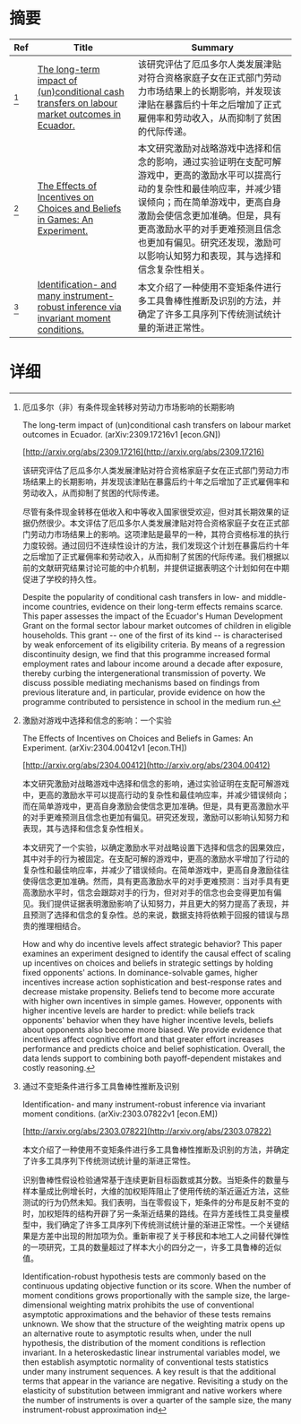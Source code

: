 # 摘要

| Ref | Title | Summary |
| --- | --- | --- |
| [^1] | [The long-term impact of (un)conditional cash transfers on labour market outcomes in Ecuador.](http://arxiv.org/abs/2309.17216) | 该研究评估了厄瓜多尔人类发展津贴对符合资格家庭子女在正式部门劳动力市场结果上的长期影响，并发现该津贴在暴露后约十年之后增加了正式雇佣率和劳动收入，从而抑制了贫困的代际传递。 |
| [^2] | [The Effects of Incentives on Choices and Beliefs in Games: An Experiment.](http://arxiv.org/abs/2304.00412) | 本文研究激励对战略游戏中选择和信念的影响，通过实验证明在支配可解游戏中，更高的激励水平可以提高行动的复杂性和最佳响应率，并减少错误倾向；而在简单游戏中，更高自身激励会使信念更加准确。但是，具有更高激励水平的对手更难预测且信念也更加有偏见。研究还发现，激励可以影响认知努力和表现，其与选择和信念复杂性相关。 |
| [^3] | [Identification- and many instrument-robust inference via invariant moment conditions.](http://arxiv.org/abs/2303.07822) | 本文介绍了一种使用不变矩条件进行多工具鲁棒性推断及识别的方法，并确定了许多工具序列下传统测试统计量的渐进正常性。 |

# 详细

[^1]: 厄瓜多尔（非）有条件现金转移对劳动力市场影响的长期影响

    The long-term impact of (un)conditional cash transfers on labour market outcomes in Ecuador. (arXiv:2309.17216v1 [econ.GN])

    [http://arxiv.org/abs/2309.17216](http://arxiv.org/abs/2309.17216)

    该研究评估了厄瓜多尔人类发展津贴对符合资格家庭子女在正式部门劳动力市场结果上的长期影响，并发现该津贴在暴露后约十年之后增加了正式雇佣率和劳动收入，从而抑制了贫困的代际传递。

    

    尽管有条件现金转移在低收入和中等收入国家很受欢迎，但对其长期效果的证据仍然很少。本文评估了厄瓜多尔人类发展津贴对符合资格家庭子女在正式部门劳动力市场结果上的影响。这项津贴是最早的一种，其符合资格标准的执行力度较弱。通过回归不连续性设计的方法，我们发现这个计划在暴露后约十年之后增加了正式雇佣率和劳动收入，从而抑制了贫困的代际传递。我们根据以前的文献研究结果讨论可能的中介机制，并提供证据表明这个计划如何在中期促进了学校的持久性。

    Despite the popularity of conditional cash transfers in low- and middle-income countries, evidence on their long-term effects remains scarce. This paper assesses the impact of the Ecuador's Human Development Grant on the formal sector labour market outcomes of children in eligible households. This grant -- one of the first of its kind -- is characterised by weak enforcement of its eligibility criteria. By means of a regression discontinuity design, we find that this programme increased formal employment rates and labour income around a decade after exposure, thereby curbing the intergenerational transmission of poverty. We discuss possible mediating mechanisms based on findings from previous literature and, in particular, provide evidence on how the programme contributed to persistence in school in the medium run.
    
[^2]: 激励对游戏中选择和信念的影响：一个实验

    The Effects of Incentives on Choices and Beliefs in Games: An Experiment. (arXiv:2304.00412v1 [econ.TH])

    [http://arxiv.org/abs/2304.00412](http://arxiv.org/abs/2304.00412)

    本文研究激励对战略游戏中选择和信念的影响，通过实验证明在支配可解游戏中，更高的激励水平可以提高行动的复杂性和最佳响应率，并减少错误倾向；而在简单游戏中，更高自身激励会使信念更加准确。但是，具有更高激励水平的对手更难预测且信念也更加有偏见。研究还发现，激励可以影响认知努力和表现，其与选择和信念复杂性相关。

    

    本文研究了一个实验，以确定激励水平对战略设置下选择和信念的因果效应，其中对手的行为被固定。在支配可解的游戏中，更高的激励水平增加了行动的复杂性和最佳响应率，并减少了错误倾向。在简单游戏中，更高自身激励往往使得信念更加准确。然而，具有更高激励水平的对手更难预测：当对手具有更高激励水平时，信念会跟踪对手的行为，但对对手的信念也会变得更加有偏见。我们提供证据表明激励影响了认知努力，并且更大的努力提高了表现，并且预测了选择和信念的复杂性。总的来说，数据支持将依赖于回报的错误与昂贵的推理相结合。

    How and why do incentive levels affect strategic behavior? This paper examines an experiment designed to identify the causal effect of scaling up incentives on choices and beliefs in strategic settings by holding fixed opponents' actions. In dominance-solvable games, higher incentives increase action sophistication and best-response rates and decrease mistake propensity. Beliefs tend to become more accurate with higher own incentives in simple games. However, opponents with higher incentive levels are harder to predict: while beliefs track opponents' behavior when they have higher incentive levels, beliefs about opponents also become more biased. We provide evidence that incentives affect cognitive effort and that greater effort increases performance and predicts choice and belief sophistication. Overall, the data lends support to combining both payoff-dependent mistakes and costly reasoning.
    
[^3]: 通过不变矩条件进行多工具鲁棒性推断及识别

    Identification- and many instrument-robust inference via invariant moment conditions. (arXiv:2303.07822v1 [econ.EM])

    [http://arxiv.org/abs/2303.07822](http://arxiv.org/abs/2303.07822)

    本文介绍了一种使用不变矩条件进行多工具鲁棒性推断及识别的方法，并确定了许多工具序列下传统测试统计量的渐进正常性。

    

    识别鲁棒性假设检验通常基于连续更新目标函数或其分数。当矩条件的数量与样本量成比例增长时，大维的加权矩阵阻止了使用传统的渐近逼近方法，这些测试的行为仍然未知。我们表明，当在零假设下，矩条件的分布是反射不变的时，加权矩阵的结构开辟了另一条渐近结果的路线。在异方差线性工具变量模型中，我们确定了许多工具序列下传统测试统计量的渐进正常性。一个关键结果是方差中出现的附加项为负。重新审视了关于移民和本地工人之间替代弹性的一项研究，工具的数量超过了样本大小的四分之一，许多工具鲁棒的近似值。

    Identification-robust hypothesis tests are commonly based on the continuous updating objective function or its score. When the number of moment conditions grows proportionally with the sample size, the large-dimensional weighting matrix prohibits the use of conventional asymptotic approximations and the behavior of these tests remains unknown. We show that the structure of the weighting matrix opens up an alternative route to asymptotic results when, under the null hypothesis, the distribution of the moment conditions is reflection invariant. In a heteroskedastic linear instrumental variables model, we then establish asymptotic normality of conventional tests statistics under many instrument sequences. A key result is that the additional terms that appear in the variance are negative. Revisiting a study on the elasticity of substitution between immigrant and native workers where the number of instruments is over a quarter of the sample size, the many instrument-robust approximation ind
    

